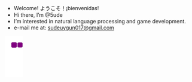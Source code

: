- Welcome! ようこそ！¡bienvenidas!
- Hi there, I’m @5ude
- I’m interested in natural language processing and game development.
- e-mail me at: sudeuygun017@gmail.com

![snake gif](https://github.com/5ude/5ude/blob/output/github-contribution-grid-snake.gif)

